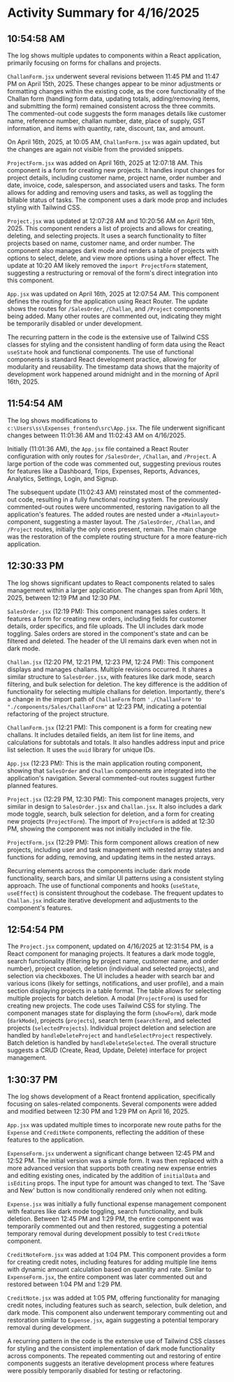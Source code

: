 # Activity Summary for 4/16/2025

## 10:54:58 AM
The log shows multiple updates to components within a React application, primarily focusing on forms for challans and projects.

`ChallanForm.jsx` underwent several revisions between 11:45 PM and 11:47 PM on April 15th, 2025.  These changes appear to be minor adjustments or formatting changes within the existing code, as the core functionality of the Challan form (handling form data, updating totals, adding/removing items, and submitting the form) remained consistent across the three commits. The commented-out code suggests the form manages details like customer name, reference number, challan number, date, place of supply, GST information, and items with quantity, rate, discount, tax, and amount.

On April 16th, 2025, at 10:05 AM, `ChallanForm.jsx` was again updated, but the changes are again not visible from the provided snippets.


`ProjectForm.jsx` was added on April 16th, 2025 at 12:07:18 AM. This component is a form for creating new projects. It handles input changes for project details, including customer name, project name, order number and date, invoice, code, salesperson, and associated users and tasks.  The form allows for adding and removing users and tasks, as well as toggling the billable status of tasks.  The component uses a dark mode prop and includes styling with Tailwind CSS.


`Project.jsx` was updated at 12:07:28 AM and 10:20:56 AM on April 16th, 2025.  This component renders a list of projects and allows for creating, deleting, and selecting projects.  It uses a search functionality to filter projects based on name, customer name, and order number.  The component also manages dark mode and renders a table of projects with options to select, delete, and view more options using a hover effect. The update at 10:20 AM likely removed the `import ProjectForm` statement, suggesting a restructuring or removal of the form's direct integration into this component.


`App.jsx` was updated on April 16th, 2025 at 12:07:54 AM. This component defines the routing for the application using React Router.  The update shows the routes for `/SalesOrder`, `/Challan`, and `/Project` components being added.  Many other routes are commented out, indicating they might be temporarily disabled or under development.

The recurring pattern in the code is the extensive use of Tailwind CSS classes for styling and the consistent handling of form data using the React `useState` hook and functional components.  The use of functional components is standard React development practice, allowing for modularity and reusability.  The timestamp data shows that the majority of development work happened around midnight and in the morning of April 16th, 2025.


## 11:54:54 AM
The log shows modifications to `c:\Users\ss\Expenses_frontend\src\App.jsx`.  The file underwent significant changes between 11:01:36 AM and 11:02:43 AM on 4/16/2025.

Initially (11:01:36 AM), the `App.jsx` file contained a React Router configuration with only routes for `/SalesOrder`, `/Challan`, and `/Project`.  A large portion of the code was commented out, suggesting previous routes for features like a Dashboard, Trips, Expenses, Reports, Advances, Analytics, Settings, Login, and Signup.

The subsequent update (11:02:43 AM) reinstated most of the commented-out code, resulting in a fully functional routing system.  The previously commented-out routes were uncommented, restoring navigation to all the application's features. The added routes are nested under a `<Mainlayout>` component, suggesting a master layout.  The `/SalesOrder`, `/Challan`, and `/Project` routes, initially the only ones present, remain.  The main change was the restoration of the complete routing structure for a more feature-rich application.


## 12:30:33 PM
The log shows significant updates to React components related to sales management within a larger application.  The changes span from April 16th, 2025, between 12:19 PM and 12:30 PM.

`SalesOrder.jsx` (12:19 PM): This component manages sales orders. It features a form for creating new orders, including fields for customer details, order specifics, and file uploads.  The UI includes dark mode toggling.  Sales orders are stored in the component's state and can be filtered and deleted. The header of the UI remains dark even when not in dark mode.

`Challan.jsx` (12:20 PM, 12:21 PM, 12:23 PM, 12:24 PM): This component displays and manages challans. Multiple revisions occurred.  It shares a similar structure to `SalesOrder.jsx`, with features like dark mode, search filtering, and bulk selection for deletion.  The key difference is the addition of functionality for selecting multiple challans for deletion.  Importantly, there's a change in the import path of `ChallanForm` from `'./ChallanForm'` to `"./components/Sales/ChallanForm"` at 12:23 PM, indicating a potential refactoring of the project structure.

`ChallanForm.jsx` (12:21 PM):  This component is a form for creating new challans. It includes detailed fields, an item list for line items, and calculations for subtotals and totals.  It also handles address input and price list selection. It uses the `uuid` library for unique IDs.

`App.jsx` (12:23 PM): This is the main application routing component, showing that  `SalesOrder` and `Challan` components are integrated into the application's navigation.  Several commented-out routes suggest further planned features.

`Project.jsx` (12:29 PM, 12:30 PM): This component manages projects, very similar in design to `SalesOrder.jsx` and `Challan.jsx`. It also includes a dark mode toggle, search, bulk selection for deletion, and a form for creating new projects (`ProjectForm`).  The import of `ProjectForm` is added at 12:30 PM, showing the component was not initially included in the file.

`ProjectForm.jsx` (12:29 PM): This form component allows creation of new projects, including user and task management with nested array states and functions for adding, removing, and updating items in the nested arrays.


Recurring elements across the components include: dark mode functionality, search bars, and similar UI patterns using a consistent styling approach.  The use of functional components and hooks (`useState`, `useEffect`) is consistent throughout the codebase.  The frequent updates to `Challan.jsx` indicate iterative development and adjustments to the component's features.


## 12:54:54 PM
The `Project.jsx` component, updated on 4/16/2025 at 12:31:54 PM, is a React component for managing projects.  It features a dark mode toggle, search functionality (filtering by project name, customer name, and order number), project creation, deletion (individual and selected projects), and selection via checkboxes. The UI includes a header with search bar and various icons (likely for settings, notifications, and user profile), and a main section displaying projects in a table format.  The table allows for selecting multiple projects for batch deletion.  A modal (`ProjectForm`) is used for creating new projects.  The code uses Tailwind CSS for styling.  The component manages state for displaying the form (`showForm`), dark mode (`darkMode`), projects (`projects`), search term (`searchTerm`), and selected projects (`selectedProjects`).  Individual project deletion and selection are handled by `handleDeleteProject` and `handleSelectProject` respectively.  Batch deletion is handled by `handleDeleteSelected`.  The overall structure suggests a CRUD (Create, Read, Update, Delete) interface for project management.


## 1:30:37 PM
The log shows development of a React frontend application, specifically focusing on sales-related components.  Several components were added and modified between 12:30 PM and 1:29 PM on April 16, 2025.

`App.jsx` was updated multiple times to incorporate new route paths for the `Expense` and `CreditNote` components, reflecting the addition of these features to the application.

`ExpenseForm.jsx` underwent a significant change between 12:45 PM and 12:52 PM.  The initial version was a simple form. It was then replaced with a more advanced version that supports both creating new expense entries and editing existing ones, indicated by the addition of `initialData` and `isEditing` props. The input type for amount was changed to text.  The 'Save and New' button is now conditionally rendered only when not editing.

`Expense.jsx`  was initially a fully functional expense management component with features like dark mode toggling, search functionality, and bulk deletion.  Between 12:45 PM and 1:29 PM, the entire component was temporarily commented out and then restored, suggesting a potential temporary removal during development possibly to test `CreditNote` component.

`CreditNoteForm.jsx`  was added at 1:04 PM. This component provides a form for creating credit notes, including features for adding multiple line items with dynamic amount calculation based on quantity and rate.  Similar to `ExpenseForm.jsx`,  the entire component was later commented out and restored between 1:04 PM and 1:29 PM.

`CreditNote.jsx` was added at 1:05 PM, offering functionality for managing credit notes, including features such as search, selection, bulk deletion, and dark mode. This component also underwent temporary commenting out and restoration similar to `Expense.jsx`,  again suggesting a potential temporary removal during development.


A recurring pattern in the code is the extensive use of Tailwind CSS classes for styling and the consistent implementation of dark mode functionality across components.  The repeated commenting out and restoring of entire components suggests an iterative development process where features were possibly temporarily disabled for testing or refactoring.
